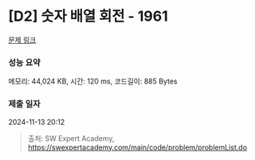 # [D2] 숫자 배열 회전 - 1961 

[문제 링크](https://swexpertacademy.com/main/code/problem/problemDetail.do?contestProbId=AV5Pq-OKAVYDFAUq) 

### 성능 요약

메모리: 44,024 KB, 시간: 120 ms, 코드길이: 885 Bytes

### 제출 일자

2024-11-13 20:12



> 출처: SW Expert Academy, https://swexpertacademy.com/main/code/problem/problemList.do